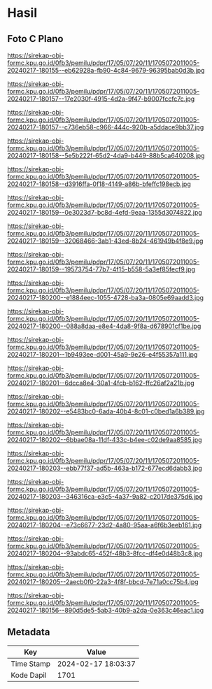 # Hasil

## Foto C Plano

https://sirekap-obj-formc.kpu.go.id/0fb3/pemilu/pdpr/17/05/07/20/11/1705072011005-20240217-180155--eb62928a-fb90-4c84-9679-96395bab0d3b.jpg

https://sirekap-obj-formc.kpu.go.id/0fb3/pemilu/pdpr/17/05/07/20/11/1705072011005-20240217-180157--17e2030f-4915-4d2a-9f47-b9007fccfc7c.jpg

https://sirekap-obj-formc.kpu.go.id/0fb3/pemilu/pdpr/17/05/07/20/11/1705072011005-20240217-180157--c736eb58-c966-444c-920b-a5ddace9bb37.jpg

https://sirekap-obj-formc.kpu.go.id/0fb3/pemilu/pdpr/17/05/07/20/11/1705072011005-20240217-180158--5e5b222f-65d2-4da9-b449-88b5ca640208.jpg

https://sirekap-obj-formc.kpu.go.id/0fb3/pemilu/pdpr/17/05/07/20/11/1705072011005-20240217-180158--d3916ffa-0f18-4149-a86b-bfeffc198ecb.jpg

https://sirekap-obj-formc.kpu.go.id/0fb3/pemilu/pdpr/17/05/07/20/11/1705072011005-20240217-180159--0e3023d7-bc8d-4efd-9eaa-1355d3074822.jpg

https://sirekap-obj-formc.kpu.go.id/0fb3/pemilu/pdpr/17/05/07/20/11/1705072011005-20240217-180159--32068466-3ab1-43ed-8b24-461949b4f8e9.jpg

https://sirekap-obj-formc.kpu.go.id/0fb3/pemilu/pdpr/17/05/07/20/11/1705072011005-20240217-180159--19573754-77b7-4f15-b558-5a3ef85fecf9.jpg

https://sirekap-obj-formc.kpu.go.id/0fb3/pemilu/pdpr/17/05/07/20/11/1705072011005-20240217-180200--e1884eec-1055-4728-ba3a-0805e69aadd3.jpg

https://sirekap-obj-formc.kpu.go.id/0fb3/pemilu/pdpr/17/05/07/20/11/1705072011005-20240217-180200--088a8daa-e8e4-4da8-9f8a-d678901cf1be.jpg

https://sirekap-obj-formc.kpu.go.id/0fb3/pemilu/pdpr/17/05/07/20/11/1705072011005-20240217-180201--1b9493ee-d001-45a9-9e26-e4f55357a111.jpg

https://sirekap-obj-formc.kpu.go.id/0fb3/pemilu/pdpr/17/05/07/20/11/1705072011005-20240217-180201--6dcca8e4-30a1-4fcb-b162-ffc26af2a21b.jpg

https://sirekap-obj-formc.kpu.go.id/0fb3/pemilu/pdpr/17/05/07/20/11/1705072011005-20240217-180202--e5483bc0-6ada-40b4-8c01-c0bed1a6b389.jpg

https://sirekap-obj-formc.kpu.go.id/0fb3/pemilu/pdpr/17/05/07/20/11/1705072011005-20240217-180202--6bbae08a-11df-433c-b4ee-c02de9aa8585.jpg

https://sirekap-obj-formc.kpu.go.id/0fb3/pemilu/pdpr/17/05/07/20/11/1705072011005-20240217-180203--ebb77f37-ad5b-463a-b172-677ecd6dabb3.jpg

https://sirekap-obj-formc.kpu.go.id/0fb3/pemilu/pdpr/17/05/07/20/11/1705072011005-20240217-180203--346316ca-e3c5-4a37-9a82-c2017de375d6.jpg

https://sirekap-obj-formc.kpu.go.id/0fb3/pemilu/pdpr/17/05/07/20/11/1705072011005-20240217-180204--e73c6677-23d2-4a80-95aa-a6f6b3eeb161.jpg

https://sirekap-obj-formc.kpu.go.id/0fb3/pemilu/pdpr/17/05/07/20/11/1705072011005-20240217-180204--93abdc65-452f-48b3-8fcc-df4e0d48b3c8.jpg

https://sirekap-obj-formc.kpu.go.id/0fb3/pemilu/pdpr/17/05/07/20/11/1705072011005-20240217-180205--2aecb0f0-22a3-4f8f-bbcd-7e71a0cc75b4.jpg

https://sirekap-obj-formc.kpu.go.id/0fb3/pemilu/pdpr/17/05/07/20/11/1705072011005-20240217-180156--890d5de5-5ab3-40b9-a2da-0e363c46eac1.jpg


## Metadata

| Key        | Value               |
| ---------- | ------------------- |
| Time Stamp | 2024-02-17 18:03:37 |
| Kode Dapil | 1701                |



